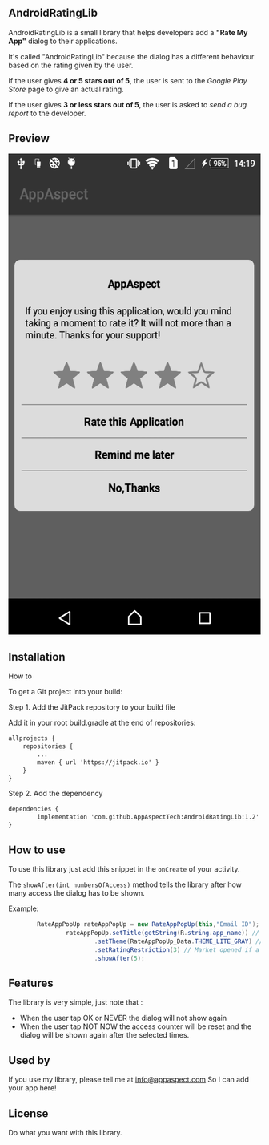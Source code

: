 ## AndroidRatingLib

AndroidRatingLib is a small library that helps developers add a **"Rate My App"** dialog to their applications.

It's called "AndroidRatingLib" because the dialog has a different behaviour based on the rating given by the user.

If the user gives **4 or 5 stars out of 5**, the user is sent to the *Google Play Store* page to give an actual rating.

If the user gives **3 or less stars out of 5**, the user is asked to *send a bug report* to the developer.



## Preview


<img src="screenshot_lite.png" alt="preview" width="540" height="960">


## Installation


How to

To get a Git project into your build:

Step 1. Add the JitPack repository to your build file 


Add it in your root build.gradle at the end of repositories:

	allprojects {
		repositories {
			...
			maven { url 'https://jitpack.io' }
		}
	}



Step 2. Add the dependency

	dependencies {
	        implementation 'com.github.AppAspectTech:AndroidRatingLib:1.2'
	}





## How to use
To use this library just add this snippet in the `onCreate` of your activity.

The `showAfter(int numbersOfAccess)` method tells the library after how many access the dialog has to be shown.

Example:

```java
        RateAppPopUp rateAppPopUp = new RateAppPopUp(this,"Email ID");
                rateAppPopUp.setTitle(getString(R.string.app_name)) // Set App name
                        .setTheme(RateAppPopUp_Data.THEME_LITE_GRAY) // Set Theme using RateAppPopUp_Data Class
                        .setRatingRestriction(3) // Market opened if a rating >= 3 is selected
                        .showAfter(5);
```
## Features

The library is very simple, just note that :
* When the user tap OK or NEVER the dialog will not show again
* When the user tap NOT NOW the access counter will be reset and the dialog will be shown again after the selected times.

## Used by

If you use my library, please tell me at info@appaspect.com
So I can add your app here!


## License

Do what you want with this library.
